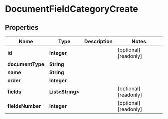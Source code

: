 

# DocumentFieldCategoryCreate


## Properties

| Name | Type | Description | Notes |
|------------ | ------------- | ------------- | -------------|
|**id** | **Integer** |  |  [optional] [readonly] |
|**documentType** | **String** |  |  |
|**name** | **String** |  |  |
|**order** | **Integer** |  |  |
|**fields** | **List&lt;String&gt;** |  |  [optional] [readonly] |
|**fieldsNumber** | **Integer** |  |  [optional] [readonly] |



